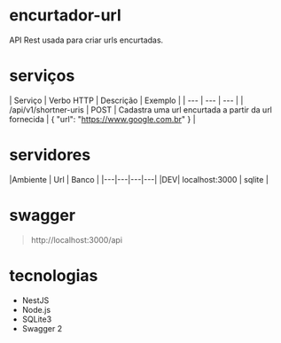 # encurtador-url

API Rest usada para criar urls encurtadas.

# serviços

| Serviço | Verbo HTTP | Descrição | Exemplo |
| --- | --- | --- |
| /api/v1/shortner-uris | POST | Cadastra uma url encurtada a partir da url fornecida | { "url": "https://www.google.com.br" } |

# servidores

|Ambiente | Url  | Banco |
|---|---|---|---|
|DEV| localhost:3000 | sqlite |

# swagger

> http://localhost:3000/api

# tecnologias

* NestJS
* Node.js  
* SQLite3
* Swagger 2